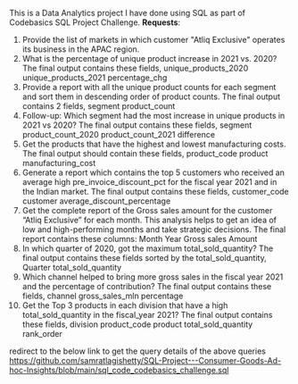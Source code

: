 This is a Data Analytics project I have done using SQL as part of Codebasics SQL Project Challenge.
**Requests**:
1. Provide the list of markets in which customer "Atliq Exclusive" operates its
business in the APAC region.
2. What is the percentage of unique product increase in 2021 vs. 2020? The
final output contains these fields,
unique_products_2020
unique_products_2021
percentage_chg
3. Provide a report with all the unique product counts for each segment and
sort them in descending order of product counts. The final output contains
2 fields,
segment
product_count
4. Follow-up: Which segment had the most increase in unique products in
2021 vs 2020? The final output contains these fields,
segment
product_count_2020
product_count_2021
difference
5. Get the products that have the highest and lowest manufacturing costs.
The final output should contain these fields,
product_code
product
manufacturing_cost
6. Generate a report which contains the top 5 customers who received an
average high pre_invoice_discount_pct for the fiscal year 2021 and in the
Indian market. The final output contains these fields,
customer_code
customer
average_discount_percentage
7. Get the complete report of the Gross sales amount for the customer “Atliq
Exclusive” for each month. This analysis helps to get an idea of low and
high-performing months and take strategic decisions.
The final report contains these columns:
Month
Year
Gross sales Amount
8. In which quarter of 2020, got the maximum total_sold_quantity? The final
output contains these fields sorted by the total_sold_quantity,
Quarter
total_sold_quantity
9. Which channel helped to bring more gross sales in the fiscal year 2021
and the percentage of contribution? The final output contains these fields,
channel
gross_sales_mln
percentage
10. Get the Top 3 products in each division that have a high
total_sold_quantity in the fiscal_year 2021? The final output contains these
fields,
division
product_code
product
total_sold_quantity
rank_order

redirect to the below link to get the query details of the above queries
https://github.com/samratlagishetty/SQL-Project---Consumer-Goods-Ad-hoc-Insights/blob/main/sql_code_codebasics_challenge.sql
